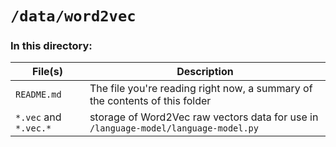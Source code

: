 # `/data/word2vec`

### In this directory:
| File(s)               | Description                                                                         |
|-----------------------|-------------------------------------------------------------------------------------|
| `README.md`           | The file you're reading right now, a summary of the contents of this folder         |
| `*.vec` and `*.vec.*` | storage of Word2Vec raw vectors data for use in `/language-model/language-model.py` |